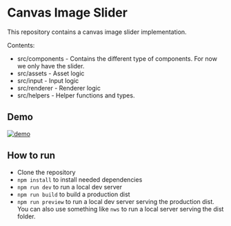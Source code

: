 # Canvas Image Slider

This repository contains a canvas image slider implementation.

Contents:
- src/components - Contains the different type of components. For now we only have the slider.
- src/assets   - Asset logic
- src/input    - Input logic
- src/renderer - Renderer logic
- src/helpers  - Helper functions and types. 

## Demo

[![demo](https://img.youtube.com/vi/4bkVBE5Yyyk/maxresdefault.jpg)](https://youtu.be/4bkVBE5Yyyk)

## How to run
- Clone the repository
- `npm install` to install needed dependencies
- `npm run dev` to run a local dev server
- `npm run build` to build a production dist
- `npm run preview` to run a local dev server serving the production dist. You can also use something like `nws` to run a local server serving the dist folder.

